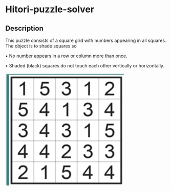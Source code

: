 # Hitori-puzzle-solver

## Description
  This puzzle consists of a square grid with numbers appearing in all squares. The object is to shade squares so
  
•	No number appears in a row or column more than once.

•	Shaded (black) squares do not touch each other vertically or horizontally.

![ScreenShot](https://github.com/naimishamanikonda/Hitori-puzzle-solver/blob/master/solve1.PNG)

